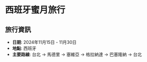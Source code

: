 # 西班牙蜜月旅行

## 旅行資訊
- **日期**: 2024年11月15日 - 11月30日
- **地點**: 西班牙
- **主要路線**: 台北 → 馬德里 → 塞維亞 → 格拉納達 → 巴塞隆納 → 台北
